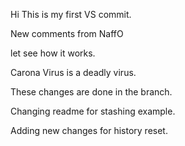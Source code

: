 Hi This is my first VS commit.

New comments from NaffO

let see how it works.

Carona Virus is a deadly virus.


These changes are done in the branch.

Changing readme for stashing example. 


Adding new changes for history reset.